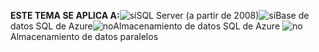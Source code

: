 <Token>**ESTE TEMA SE APLICA A:**![sí](../includes/media/yes.png)SQL Server (a partir de 2008)![sí](../includes/media/yes.png)Base de datos SQL de Azure![no](../includes/media/no.png)Almacenamiento de datos SQL de Azure ![no](../includes/media/no.png)Almacenamiento de datos paralelos </Token>